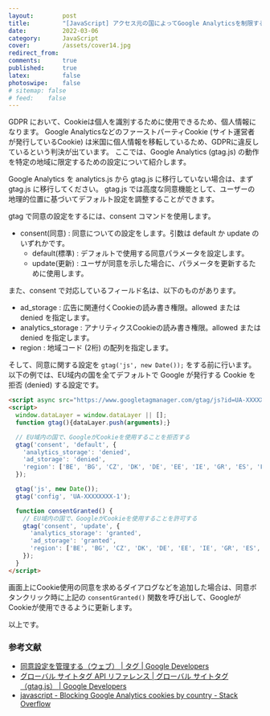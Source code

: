 ```yaml
---
layout:        post
title:         "[JavaScript] アクセス元の国によってGoogle Analyticsを制限する"
date:          2022-03-06
category:      JavaScript
cover:         /assets/cover14.jpg
redirect_from:
comments:      true
published:     true
latex:         false
photoswipe:    false
# sitemap: false
# feed:    false
---
```


GDPR において、Cookieは個人を識別するために使用できるため、個人情報になります。
Google AnalyticsなどのファーストパーティCookie (サイト運営者が発行しているCookie) は米国に個人情報を移転しているため、GDPRに違反しているという判決が出ています。
ここでは、Google Analytics (gtag.js) の動作を特定の地域に限定するための設定について紹介します。

Google Analytics を analytics.js から gtag.js に移行していない場合は、まず gtag.js に移行してください。
gtag.js では高度な同意機能として、ユーザーの地理的位置に基づいてデフォルト設定を調整することができます。

gtag で同意の設定をするには、consent コマンドを使用します。

- consent(同意) : 同意についての設定をします。引数は default か update のいずれかです。
  - default(標準) : デフォルトで使用する同意パラメータを設定します。
  - update(更新) : ユーザが同意を示した場合に、パラメータを更新するために使用します。

また、consent で対応しているフィールド名は、以下のものがあります。

- ad_storage : 広告に関連付くCookieの読み書き権限。allowed または denied を指定します。
- analytics_storage : アナリティクスCookieの読み書き権限。allowed または denied を指定します。
- region : 地域コード (2桁) の配列を指定します。

そして、同意に関する設定を `gtag('js', new Date());` をする前に行います。
以下の例では、EU域内の国を全てデフォルトで Google が発行する Cookie を拒否 (denied) する設定です。

```html
<script async src="https://www.googletagmanager.com/gtag/js?id=UA-XXXXXXXX-1"></script>
<script>
  window.dataLayer = window.dataLayer || [];
  function gtag(){dataLayer.push(arguments);}

  // EU域内の国で、GoogleがCookieを使用することを拒否する
  gtag('consent', 'default', {
    'analytics_storage': 'denied',
    'ad_storage': 'denied',
    'region': ['BE', 'BG', 'CZ', 'DK', 'DE', 'EE', 'IE', 'GR', 'ES', 'FR', 'HR', 'IT', 'CY', 'LV', 'LT', 'LU', 'HU', 'MT', 'NL', 'AT', 'PL', 'PT', 'RO', 'SI', 'SK', 'FI', 'SE']
  });

  gtag('js', new Date());
  gtag('config', 'UA-XXXXXXXX-1');

  function consentGranted() {
    // EU域内の国で、GoogleがCookieを使用することを許可する
    gtag('consent', 'update', {
      'analytics_storage': 'granted',
      'ad_storage': 'granted',
      'region': ['BE', 'BG', 'CZ', 'DK', 'DE', 'EE', 'IE', 'GR', 'ES', 'FR', 'HR', 'IT', 'CY', 'LV', 'LT', 'LU', 'HU', 'MT', 'NL', 'AT', 'PL', 'PT', 'RO', 'SI', 'SK', 'FI', 'SE']
    });
  }
</script>
```

画面上にCookie使用の同意を求めるダイアログなどを追加した場合は、同意ボタンクリック時に上記の `consentGranted()` 関数を呼び出して、GoogleがCookieが使用できるように更新します。

以上です。

### 参考文献
- [同意設定を管理する（ウェブ） \| タグ \| Google Developers](https://developers.google.com/tag-platform/devguides/consent)
- [グローバル サイトタグ API リファレンス \| グローバル サイトタグ（gtag.js） \| Google Developers](https://developers.google.com/tag-platform/gtagjs/reference#consent)
- [javascript - Blocking Google Analytics cookies by country - Stack Overflow](https://stackoverflow.com/questions/67999514/blocking-google-analytics-cookies-by-country)
